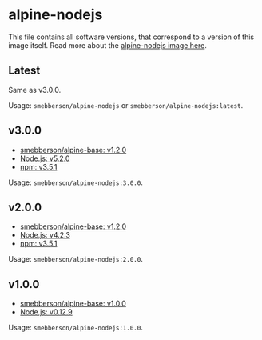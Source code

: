 alpine-nodejs
=============

This file contains all software versions, that correspond to a version of this image itself. Read more about the [alpine-nodejs image here][alpinenodejs].

## Latest

Same as v3.0.0.

Usage: `smebberson/alpine-nodejs` or `smebberson/alpine-nodejs:latest`.

## v3.0.0

- [smebberson/alpine-base: v1.2.0][smebbersonalpinebase120]
- [Node.js: v5.2.0][nodejs]
- [npm: v3.5.1][nodejs]

Usage: `smebberson/alpine-nodejs:3.0.0`.

## v2.0.0

- [smebberson/alpine-base: v1.2.0][smebbersonalpinebase120]
- [Node.js: v4.2.3][nodejs]
- [npm: v3.5.1][nodejs]

Usage: `smebberson/alpine-nodejs:2.0.0`.

## v1.0.0

- [smebberson/alpine-base: v1.0.0][smebbersonalpinebase100]
- [Node.js: v0.12.9][nodejs]

Usage: `smebberson/alpine-nodejs:1.0.0`.

[nginx]: http://nginx.org/
[nodejs]: https://nodejs.org/en/
[smebbersonalpinebase100]: https://github.com/smebberson/docker-alpine/tree/1f0d03677e8ebbcd59ff8209730089bcac79d23d/alpine-base
[smebbersonalpinebase120]: https://github.com/smebberson/docker-alpine/tree/e630bad2eebad48231cb61b6139a0aa7603a5910/alpine-base
[alpinenodejs]: https://github.com/smebberson/docker-alpine/tree/master/alpine-nodejs
